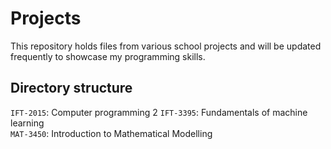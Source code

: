 # Projects

This repository holds files from various school projects and will be updated frequently to showcase my programming skills.

## Directory structure

`IFT-2015`: Computer programming 2
`IFT-3395`: Fundamentals of machine learning\
`MAT-3450`: Introduction to Mathematical Modelling

